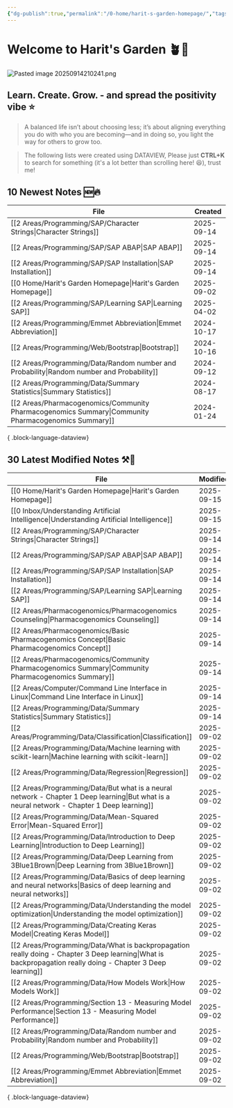 ```yaml
---
{"dg-publish":true,"permalink":"/0-home/harit-s-garden-homepage/","tags":["gardenEntry"],"created":"2025-09-02T22:41:52.133+07:00","updated":"2025-09-15T23:31:20.832+07:00"}
---
```




# Welcome to Harit's Garden 🪴🌻
![Pasted image 20250914210241.png](/img/user/3%20Resources/Attachment/Pasted%20image%2020250914210241.png)
## **Learn. Create. Grow.** - and spread the positivity vibe ⭐
> A balanced life isn’t about choosing less; it’s about aligning everything you do with who you are becoming—and in doing so, you light the way for others to grow too.

> The following lists were created using DATAVIEW, Please just **CTRL+K** to search for something (it's a lot better than scrolling here! 😆), trust me!


## 10 Newest Notes 🆕🔥
| File                                                                                                   | Created    |
| ------------------------------------------------------------------------------------------------------ | ---------- |
| [[2 Areas/Programming/SAP/Character Strings\|Character Strings]]                                    | 2025-09-14 |
| [[2 Areas/Programming/SAP/SAP ABAP\|SAP ABAP]]                                                      | 2025-09-14 |
| [[2 Areas/Programming/SAP/SAP Installation\|SAP Installation]]                                      | 2025-09-14 |
| [[0 Home/Harit's Garden Homepage\|Harit's Garden Homepage]]                                         | 2025-09-02 |
| [[2 Areas/Programming/SAP/Learning SAP\|Learning SAP]]                                              | 2025-04-02 |
| [[2 Areas/Programming/Emmet Abbreviation\|Emmet Abbreviation]]                                      | 2024-10-17 |
| [[2 Areas/Programming/Web/Bootstrap\|Bootstrap]]                                                    | 2024-10-16 |
| [[2 Areas/Programming/Data/Random number and Probability\|Random number and Probability]]           | 2024-09-12 |
| [[2 Areas/Programming/Data/Summary Statistics\|Summary Statistics]]                                 | 2024-08-17 |
| [[2 Areas/Pharmacogenomics/Community Pharmacogenomics Summary\|Community Pharmacogenomics Summary]] | 2024-01-24 |

{ .block-language-dataview}

## 30 Latest Modified Notes ⚒️📝
| File                                                                                                                                                           | Modified   |
| -------------------------------------------------------------------------------------------------------------------------------------------------------------- | ---------- |
| [[0 Home/Harit's Garden Homepage\|Harit's Garden Homepage]]                                                                                                 | 2025-09-15 |
| [[0 Inbox/Understanding Artificial Intelligence\|Understanding Artificial Intelligence]]                                                                    | 2025-09-15 |
| [[2 Areas/Programming/SAP/Character Strings\|Character Strings]]                                                                                            | 2025-09-14 |
| [[2 Areas/Programming/SAP/SAP ABAP\|SAP ABAP]]                                                                                                              | 2025-09-14 |
| [[2 Areas/Programming/SAP/SAP Installation\|SAP Installation]]                                                                                              | 2025-09-14 |
| [[2 Areas/Programming/SAP/Learning SAP\|Learning SAP]]                                                                                                      | 2025-09-14 |
| [[2 Areas/Pharmacogenomics/Pharmacogenomics Counseling\|Pharmacogenomics Counseling]]                                                                       | 2025-09-14 |
| [[2 Areas/Pharmacogenomics/Basic Pharmacogenomics Concept\|Basic Pharmacogenomics Concept]]                                                                 | 2025-09-14 |
| [[2 Areas/Pharmacogenomics/Community Pharmacogenomics Summary\|Community Pharmacogenomics Summary]]                                                         | 2025-09-14 |
| [[2 Areas/Computer/Command Line Interface in Linux\|Command Line Interface in Linux]]                                                                       | 2025-09-14 |
| [[2 Areas/Programming/Data/Summary Statistics\|Summary Statistics]]                                                                                         | 2025-09-14 |
| [[2 Areas/Programming/Data/Classification\|Classification]]                                                                                                 | 2025-09-02 |
| [[2 Areas/Programming/Data/Machine learning with scikit-learn\|Machine learning with scikit-learn]]                                                         | 2025-09-02 |
| [[2 Areas/Programming/Data/Regression\|Regression]]                                                                                                         | 2025-09-02 |
| [[2 Areas/Programming/Data/But what is a neural network - Chapter 1 Deep learning\|But what is a neural network - Chapter 1 Deep learning]]                 | 2025-09-02 |
| [[2 Areas/Programming/Data/Mean-Squared Error\|Mean-Squared Error]]                                                                                         | 2025-09-02 |
| [[2 Areas/Programming/Data/Introduction to Deep Learning\|Introduction to Deep Learning]]                                                                   | 2025-09-02 |
| [[2 Areas/Programming/Data/Deep Learning from 3Blue1Brown\|Deep Learning from 3Blue1Brown]]                                                                 | 2025-09-02 |
| [[2 Areas/Programming/Data/Basics of deep learning and neural networks\|Basics of deep learning and neural networks]]                                       | 2025-09-02 |
| [[2 Areas/Programming/Data/Understanding the model optimization\|Understanding the model optimization]]                                                     | 2025-09-02 |
| [[2 Areas/Programming/Data/Creating Keras Model\|Creating Keras Model]]                                                                                     | 2025-09-02 |
| [[2 Areas/Programming/Data/What is backpropagation really doing - Chapter 3 Deep learning\|What is backpropagation really doing - Chapter 3 Deep learning]] | 2025-09-02 |
| [[2 Areas/Programming/Data/How Models Work\|How Models Work]]                                                                                               | 2025-09-02 |
| [[2 Areas/Programming/Section 13 - Measuring Model Performance\|Section 13 - Measuring Model Performance]]                                                  | 2025-09-02 |
| [[2 Areas/Programming/Data/Random number and Probability\|Random number and Probability]]                                                                   | 2025-09-02 |
| [[2 Areas/Programming/Web/Bootstrap\|Bootstrap]]                                                                                                            | 2025-09-02 |
| [[2 Areas/Programming/Emmet Abbreviation\|Emmet Abbreviation]]                                                                                              | 2025-09-02 |

{ .block-language-dataview}
